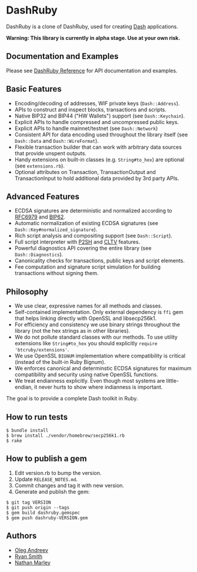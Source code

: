 # DashRuby

DashRuby is a clone of DashRuby, used for creating [Dash](https://www.dash.org/) applications.

**Warning: This library is currently in alpha stage. Use at your own risk.**

## Documentation and Examples

Please see [DashRuby Reference](documentation/index.md) for API documentation and examples.

## Basic Features

* Encoding/decoding of addresses, WIF private keys (`Dash::Address`).
* APIs to construct and inspect blocks, transactions and scripts.
* Native BIP32 and BIP44 ("HW Wallets") support (see `Dash::Keychain`).
* Explicit APIs to handle compressed and uncompressed public keys.
* Explicit APIs to handle mainnet/testnet (see `Dash::Network`)
* Consistent API for data encoding used throughout the library itself (see `Dash::Data` and `Dash::WireFormat`).
* Flexible transaction builder that can work with arbitrary data sources that provide unspent outputs.
* Handy extensions on built-in classes (e.g. `String#to_hex`) are optional (see `extensions.rb`).
* Optional attributes on Transaction, TransactionOutput and TransactionInput to hold additional data
  provided by 3rd party APIs.

## Advanced Features

* ECDSA signatures are deterministic and normalized according to [RFC6979](https://tools.ietf.org/html/rfc6979)
  and [BIP62](https://github.com/bitcoin/bips/blob/master/bip-0062.mediawiki).
* Automatic normalization of existing ECDSA signatures (see `Dash::Key#normalized_signature`).
* Rich script analysis and compositing support (see `Dash::Script`).
* Full script interpreter with [P2SH](https://github.com/bitcoin/bips/blob/master/bip-0016.mediawiki) and [CLTV](https://github.com/bitcoin/bips/blob/master/bip-0065.mediawiki) features.
* Powerful diagnostics API covering the entire library (see `Dash::Diagnostics`).
* Canonicality checks for transactions, public keys and script elements.
* Fee computation and signature script simulation for building transactions without signing them.

## Philosophy

* We use clear, expressive names for all methods and classes.
* Self-contained implementation. Only external dependency is `ffi` gem that helps linking directly with OpenSSL and libsecp256k1.
* For efficiency and consistency we use binary strings throughout the library (not the hex strings as in other libraries).
* We do not pollute standard classes with our methods. To use utility extensions like `String#to_hex` you should explicitly `require 'btcruby/extensions'`.
* We use OpenSSL `BIGNUM` implementation where compatibility is critical (instead of the built-in Ruby Bignum).
* We enforces canonical and determinstic ECDSA signatures for maximum compatibility and security using native OpenSSL functions.
* We treat endianness explicitly. Even though most systems are little-endian, it never hurts to show where indianness is important.

The goal is to provide a complete Dash toolkit in Ruby.

## How to run tests

```
$ bundle install
$ brew install ./vendor/homebrew/secp256k1.rb
$ rake
```

## How to publish a gem

1. Edit version.rb to bump the version.
2. Update `RELEASE_NOTES.md`.
3. Commit changes and tag it with new version.
4. Generate and publish the gem:

```
$ git tag VERSION
$ git push origin --tags
$ gem build dashruby.gemspec
$ gem push dashruby-VERSION.gem
```

## Authors

* [Oleg Andreev](http://oleganza.com/)
* [Ryan Smith](http://r.32k.io)
* [Nathan Marley](http://marley.io/)
